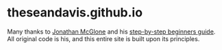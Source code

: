 theseandavis.github.io
=====================
Many thanks to [Jonathan McGlone](http://jmcglone.com) and his [step-by-step beginners guide](http://jmcglone.com/guides/github-pages). All original code is his, and this entire site is built upon its principles.
